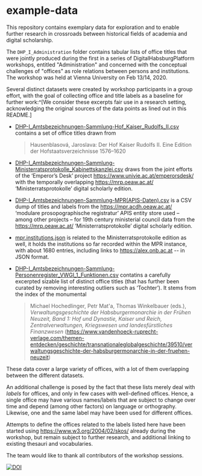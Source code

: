 # example-data

This repository contains exemplary data for exploration and to enable further research in crossroads between historical fields of academia and digital scholarship. 

The `DHP_I_Administration` folder contains tabular lists of office titles that were jointly produced during the first in a series of DigitalHabsburgPlatform workshops, entitled "Administration" and concerned with the conceptual challenges of "offices" as role relations between persons and institutions. The workshop was held at Vienna University on Feb 13/14, 2020.

Several distinct datasets were created by workshop participants in a group effort, with the goal of collecting office and title labels as a baseline for further work:^[We consider these excerpts fair use in a research setting, acknowledging the original sources of the data points as lined out in this README.] 

- [DHP-I_Amtsbezeichnungen-Sammlung-Hof_Kaiser_Rudolfs_II.csv](DHP_I_Administration/DHP-I_Amtsbezeichnungen-Sammlung-Hof_Kaiser_Rudolfs_II.csv) contains a set of office titles drawn from  
    > Hausenblasová, Jaroslava: Der Hof Kaiser Rudolfs II. Eine Edition der Hofstaatsverzeichnisse 1576–1620   

- [DHP-I_Amtsbezeichnungen-Sammlung-Ministerratsprotokolle_Kabinettskanzlei.csv](DHP_I_Administration/DHP-I_Amtsbezeichnungen-Sammlung-Ministerratsprotokolle_Kabinettskanzlei.csv) draws from the joint efforts of the ‘Emperor’s Desk’ project <https://www.univie.ac.at/emperorsdesk/> with the temporally overlapping <https://mrp.oeaw.ac.at/> ‘Ministerratsprotokolle’ digital scholarly edition.  

- [DHP-I_Amtsbezeichnungen-Sammlung-MPR(APIS-Daten).csv](DHP_I_Administration/DHP-I_Amtsbezeichnungen-Sammlung-MPR(APIS-Daten).csv) is a CSV dump of titles and labels from the <https://mpr.acdh.oeaw.ac.at/> ‘modulare prosopographische registratur’ APIS entity store used – among other projects – for 19th century ministerial council data from the <https://mrp.oeaw.ac.at/> ‘Ministerratsprotokolle’ digital scholarly edition.

- [mpr.institutions.json](DHP_I_Administration/mpr.institutions.json) is related to the Ministerratsprotokolle edition as well, it holds the institutions so far recorded within the MPR instance, with about 1680 entries, including links to <https://alex.onb.ac.at> -- in JSON format.

- [DHP-I_Amtsbezeichnungen-Sammlung-Personenregister_VWGI_1_Funktionen.csv](DHP_I_Administration/DHP-I_Amtsbezeichnungen-Sammlung-Personenregister_VWGI_1_Funktionen.csv) contatins a carefully excerpted sizable list of distinct office titles (that has further been curated by removing interesting outliers such as ‘Tochter’). It stems from the index of the monumental  
    > Michael Hochedlinger, Petr Mat'a, Thomas Winkelbauer (eds.), *Verwaltungsgeschichte der Habsburgermonarchie in der Frühen Neuzeit, Band 1: Hof und Dynastie, Kaiser und Reich, Zentralverwaltungen, Kriegswesen und landesfürstliches Finanzwesen* (<https://www.vandenhoeck-ruprecht-verlage.com/themen-entdecken/geschichte/transnationaleglobalgeschichte/39510/verwaltungsgeschichte-der-habsburgermonarchie-in-der-fruehen-neuzeit>)  

These data cover a large variety of offices, with a lot of them overlapping between the different datasets. 

An additional challenge is posed by the fact that these lists merely deal with *labels* for offices, and only in few cases with well-defined offices. Hence, a single office may have various names/labels that are subject to change over time and depend (among other factors) on language or orthography. Likewise, one and the same label may have been used for different offices. 

Attempts to define the offices related to the labels listed here have been started using <https://www.w3.org/2004/02/skos/> already during the workshop, but remain subject to further research, and additional linking to existing thesauri and vocabularies. 

The team would like to thank all contributors of the workshop sessions. 

[![DOI](https://zenodo.org/badge/322104558.svg)](https://zenodo.org/badge/latestdoi/322104558)
